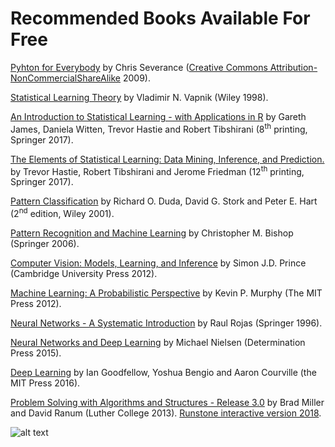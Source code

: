 # Recommended Books Available For Free

[Pyhton for Everybody](https://www.py4e.com/book) by Chris Severance ([Creative Commons Attribution-NonCommercialShareAlike](http://creativecommons.org/licenses/by-nc-sa/3.0/) 2009).

[Statistical Learning Theory](http://read.pudn.com/downloads161/ebook/733192/Statistical-Learning-Theory.pdf) by Vladimir N. Vapnik (Wiley 1998).
 
[An Introduction to Statistical Learning - with Applications in R](http://faculty.marshall.usc.edu/gareth-james/ISL/)
by Gareth James, Daniela Witten, Trevor Hastie and Robert Tibshirani (8<sup>th</sup> printing, Springer 2017).

[The Elements of Statistical Learning: Data Mining, Inference, and Prediction.](https://web.stanford.edu/~hastie/ElemStatLearn/) by Trevor Hastie, Robert Tibshirani and Jerome Friedman (12<sup>th</sup> printing, Springer 2017).
 
[Pattern Classification](https://www.academia.edu/33126492/Pattern_Classification_by_Richard_O._Duda_David_G._Stork_Peter_E.Hart) 
  by Richard O. Duda, David G. Stork and Peter E. Hart (2<sup>nd</sup> edition, Wiley 2001).
 
[Pattern Recognition and Machine Learning](https://www.microsoft.com/en-us/research/uploads/prod/2006/01/Bishop-Pattern-Recognition-and-Machine-Learning-2006.pdf) by Christopher M. Bishop (Springer 2006).
 
[Computer Vision:  Models, Learning, and Inference](http://www.computervisionmodels.com/) by Simon J.D. Prince (Cambridge University Press 2012).
 
[Machine Learning: A Probabilistic Perspective](https://www.academia.edu/35856835/Machine_Learning_A_Probabilistic_Perspective) 
by Kevin P. Murphy (The MIT Press 2012).

[Neural Networks - A Systematic Introduction](https://page.mi.fu-berlin.de/rojas/neural/) by Raul Rojas (Springer 1996).

[Neural Networks and Deep Learning](http://neuralnetworksanddeeplearning.com/index.html) by Michael Nielsen (Determination Press 2015).
 
[Deep Learning](http://www.deeplearningbook.org/) by Ian Goodfellow, Yoshua Bengio and Aaron Courville (the MIT Press 2016).
 
[Problem Solving with Algorithms and Structures - Release 3.0](https://cgfatuzzo.github.io/2020/02/18/FreeBooks.html)
 by Brad Miller and David Ranum (Luther College 2013). 
 [Runstone interactive version 2018](http://www.openbookproject.net/books/pythonds/).


 ![alt text](https://imgs.xkcd.com/comics/correlation.png "xkcd on correlation")
